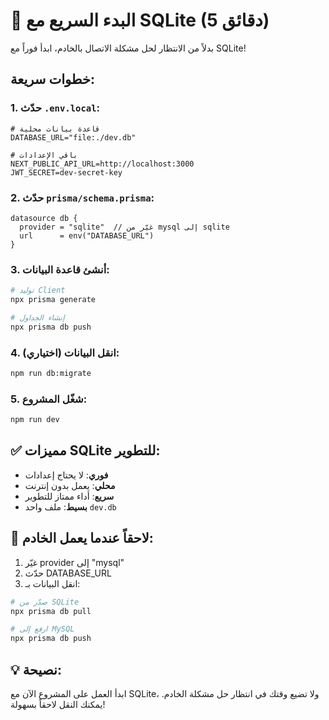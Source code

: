 # 🚀 البدء السريع مع SQLite (5 دقائق)

بدلاً من الانتظار لحل مشكلة الاتصال بالخادم، ابدأ فوراً مع SQLite!

## خطوات سريعة:

### 1. حدّث `.env.local`:
```env
# قاعدة بيانات محلية
DATABASE_URL="file:./dev.db"

# باقي الإعدادات
NEXT_PUBLIC_API_URL=http://localhost:3000
JWT_SECRET=dev-secret-key
```

### 2. حدّث `prisma/schema.prisma`:
```prisma
datasource db {
  provider = "sqlite"  // غيّر من mysql إلى sqlite
  url      = env("DATABASE_URL")
}
```

### 3. أنشئ قاعدة البيانات:
```bash
# توليد Client
npx prisma generate

# إنشاء الجداول
npx prisma db push
```

### 4. انقل البيانات (اختياري):
```bash
npm run db:migrate
```

### 5. شغّل المشروع:
```bash
npm run dev
```

## ✅ مميزات SQLite للتطوير:
- **فوري**: لا يحتاج إعدادات
- **محلي**: يعمل بدون إنترنت
- **سريع**: أداء ممتاز للتطوير
- **بسيط**: ملف واحد `dev.db`

## 🔄 لاحقاً عندما يعمل الخادم:
1. غيّر provider إلى "mysql"
2. حدّث DATABASE_URL
3. انقل البيانات بـ:
```bash
# صدّر من SQLite
npx prisma db pull

# ارفع إلى MySQL
npx prisma db push
```

## 💡 نصيحة:
ابدأ العمل على المشروع الآن مع SQLite، ولا تضيع وقتك في انتظار حل مشكلة الخادم. يمكنك النقل لاحقاً بسهولة! 